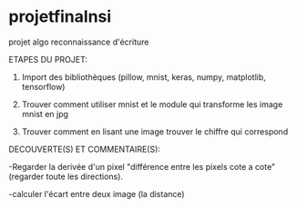 # projetfinalnsi
projet algo reconnaissance d'écriture 

ETAPES DU PROJET: 


1. Import des bibliothèques (pillow, mnist, keras, numpy, matplotlib, tensorflow)

2. Trouver comment utiliser mnist et le module qui transforme les image mnist en jpg

3. Trouver comment en lisant une image trouver le chiffre qui correspond  


DECOUVERTE(S) ET COMMENTAIRE(S):

-Regarder la derivée d'un pixel "différence entre les pixels cote a cote" (regarder toute les directions). 

-calculer l'écart entre deux image (la distance)









